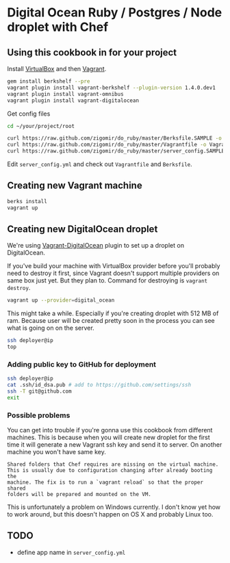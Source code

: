 # Digital Ocean Ruby / Postgres / Node droplet with Chef

## Using this cookbook in for your project

Install [VirtualBox](https://www.virtualbox.org/) and then [Vagrant](http://www.vagrantup.com/).

```bash
gem install berkshelf --pre
vagrant plugin install vagrant-berkshelf --plugin-version 1.4.0.dev1
vagrant plugin install vagrant-omnibus
vagrant plugin install vagrant-digitalocean
```

Get config files

```bash
cd ~/your/project/root

curl https://raw.github.com/zigomir/do_ruby/master/Berksfile.SAMPLE -o Berksfile
curl https://raw.github.com/zigomir/do_ruby/master/Vagrantfile -o Vagrantfile
curl https://raw.github.com/zigomir/do_ruby/master/server_config.SAMPLE.yml -o server_config.yml
```

Edit `server_config.yml` and check out `Vagrantfile` and `Berksfile`.

## Creating new Vagrant machine

```bash
berks install
vagrant up
```

## Creating new DigitalOcean droplet

We're using [Vagrant-DigitalOcean](https://github.com/smdahlen/vagrant-digitalocean)
plugin to set up a droplet on DigitalOcean.

If you've build your machine with VirtualBox provider before you'll probably need
to destroy it first, since Vagrant doesn't support multiple providers on same box
just yet. But they plan to. Command for destroying is `vagrant destroy`.

```bash
vagrant up --provider=digital_ocean
```

This might take a while. Especially if you're creating droplet with 512 MB of ram.
Because user will be created pretty soon in the process you can see what is going
on on the server.

```bash
ssh deployer@ip
top
```

### Adding public key to GitHub for deployment

```bash
ssh deployer@ip
cat .ssh/id_dsa.pub # add to https://github.com/settings/ssh
ssh -T git@github.com
exit
```

### Possible problems

You can get into trouble if you're gonna use this cookbook from different
machines. This is because when you will create new droplet for the first time
it will generate a new Vagrant ssh key and send it to server. On another machine
you won't have same key.

```
Shared folders that Chef requires are missing on the virtual machine.
This is usually due to configuration changing after already booting the
machine. The fix is to run a `vagrant reload` so that the proper shared
folders will be prepared and mounted on the VM.
```

This is unfortunately a problem on Windows currently. I don't know yet how
to work around, but this doesn't happen on OS X and probably Linux too.

## TODO

- define app name in `server_config.yml`

